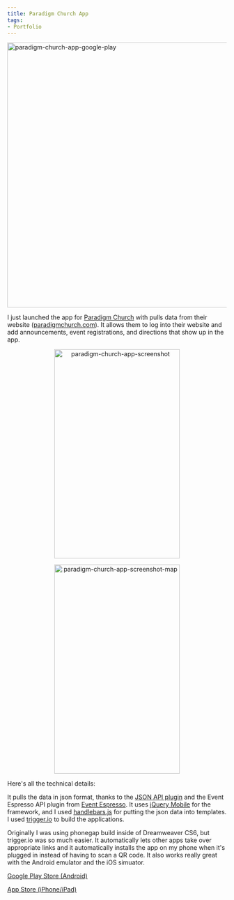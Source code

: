 ```yaml
---
title: Paradigm Church App
tags:
- Portfolio
---
```


<a href="http://adamwadeharris.com/assets/uploads/2013/03/paradigm-church-app-google-play.png"><img class="aligncenter size-full wp-image-304" alt="paradigm-church-app-google-play" src="http://adamwadeharris.com/assets/uploads/2013/03/paradigm-church-app-google-play.png" width="1145" height="608" /></a>

I just launched the app for <a href="http://paradigmchurch.com/" target="_blank">Paradigm Church</a> with pulls data from their website (<a href="http://paradigmchurch.com">paradigmchurch.com</a>). It allows them to log into their website and add announcements, event registrations, and directions that show up in the app.
<p style="text-align: center;"><a href="http://adamwadeharris.com/assets/uploads/2013/03/paradigm-church-app-screenshot.png"><img class="aligncenter  wp-image-305" alt="paradigm-church-app-screenshot" src="http://adamwadeharris.com/assets/uploads/2013/03/paradigm-church-app-screenshot.png" width="288" height="480" /></a></p>
<p style="text-align: center;"><a href="http://adamwadeharris.com/assets/uploads/2013/03/paradigm-church-app-screenshot-map.png"><img class="aligncenter  wp-image-306" alt="paradigm-church-app-screenshot-map" src="http://adamwadeharris.com/assets/uploads/2013/03/paradigm-church-app-screenshot-map.png" width="288" height="480" /></a></p>
Here's all the technical details:

It pulls the data in json format, thanks to the <a href="http://wordpress.org/extend/plugins/json-api/" target="_blank">JSON API plugin</a> and the Event Espresso API plugin from <a href="http://eventespresso.com/" target="_blank">Event Espresso</a>. It uses <a href="http://jquerymobile.com/" target="_blank">jQuery Mobile</a> for the framework, and I used <a href="http://handlebarsjs.com/" target="_blank">handlebars.js</a> for putting the json data into templates. I used <a href="https://trigger.io/" target="_blank">trigger.io</a> to build the applications.

Originally I was using phonegap build inside of Dreamweaver CS6, but trigger.io was so much easier. It automatically lets other apps take over appropriate links and it automatically installs the app on my phone when it's plugged in instead of having to scan a QR code. It also works really great with the Android emulator and the iOS simuator.

<a href="https://play.google.com/store/apps/details?id=io.trigger.forge4a11a14a7b7c11e2928622000a9f3c85&amp;feature=search_result#?t=W251bGwsMSwyLDEsImlvLnRyaWdnZXIuZm9yZ2U0YTExYTE0YTdiN2MxMWUyOTI4NjIyMDAwYTlmM2M4NSJd" target="_blank">Google Play Store (Android)</a>

<a href="https://itunes.apple.com/us/app/paradigm-church/id615749798">App Store (iPhone/iPad)</a>
